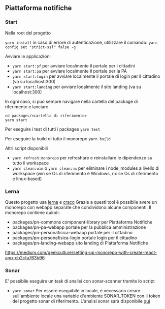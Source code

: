 ﻿## Piattaforma notifiche

### Start

Nella root del progetto

`yarn install`
in caso di errore di autenticazione, utilizzare il comando: 
`yarn config set "strict-ssl" false -g`

Avviare le applicazioni

- `yarn start:pf` per avviare localmente il portale per i cittadini
- `yarn start:pa` per avviare localmente il portale per la PA
- `yarn start:login` per avviare localmente il portale di login per il cittadino (va su localhost:300)
- `yarn start:landing` per avviare localmente il sito landing (va su localhost:300)

In ogni caso, si può sempre navigare nella cartella del package di riferimento e lanciare

```
cd packages/<cartella di riferimento>
yarn start
```

Per eseguire i test di tutti i packages
`yarn test`

Per eseguire la build di tutto il monorepo
`yarn build`

Altri script disponibili

- `yarn refresh:monorepo` per refreshare e reinstallare le dipendenze su tutto il workspace
- `yarn clean:win` o `yarn clean:nx` per eliminare i node_modules a livello di workspace (win se Os di riferimento è Windows, nx se Os di riferimento e linux-based)

### Lerna

Questo progetto usa [lerna](https://github.com/lerna/lerna) e [craco](https://github.com/gsoft-inc/craco)
Grazie a questi tool è possibile avere un monorepo con webapp separate che condividono alcune componenti.
Il monorepo contiene quindi:

- packages/pn-commons component-library per Piattaforma Notifiche
- packages/pn-pa-webapp portale per la pubblica amministrazione
- packages/pn-personafisica-webapp portale per il cittadino
- packages/pn-personafisica-login portale login per il cittadino
- packages/pn-landing-webapp sito landing di Piattaforma Notifiche

https://medium.com/geekculture/setting-up-monorepo-with-create-react-app-cb2cfa763b96


### Sonar

E' possibile eseguire un task di analisi con sonar-scanner tramite lo script
- `yarn sonar`
Per essere eseguibile in locale, è necessario creare sull'ambiente locale una variable d'ambiente SONAR_TOKEN con il token del progetto sonar di riferimento.
L'analisi sonar sarà disponibile [qui](https://sonarcloud.io/project/overview?id=pagopa_pn-frontend)


